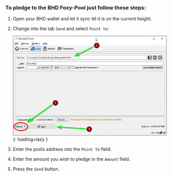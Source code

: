 ### To pledge to the BHD Foxy-Pool just follow these steps:

1. Open your BHD wallet and let it sync till it is on the current
   height.
2. Change into the tab `Send` and select `Point to`:

    ![BHD Point to](../../../assets/img/pledging/bhd-pledge.png){: loading=lazy }

3. Enter the pools address into the `Point To` field.
4. Enter the amount you wish to pledge in the `Amount` field.
5. Press the `Send` button.
